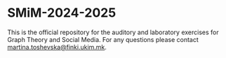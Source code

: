 # SMiM-2024-2025

This is the official repository for the auditory and laboratory exercises for Graph Theory and Social Media. For any questions please contact martina.toshevska@finki.ukim.mk.
